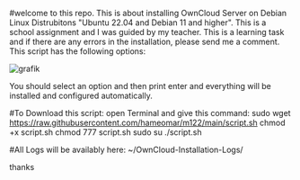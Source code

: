 #welcome to this repo.
This is about installing OwnCloud Server on Debian Linux Distrubitons "Ubuntu 22.04 and Debian 11 and higher".
This is a school assignment and I was guided by my teacher.
This is a learning task and if there are any errors in the installation, please send me a comment.
This script has the following options:

![grafik](https://user-images.githubusercontent.com/102586033/211348633-0353281a-c51f-4180-8036-420575519a06.png)


You should select an option and then print enter and everything will be installed and configured automatically.

#To Download this script:
open Terminal and give this command:
sudo wget https://raw.githubusercontent.com/hameomar/m122/main/script.sh
chmod +x script.sh
chmod 777 script.sh
sudo su 
./script.sh

#All Logs will be availably here:
~/OwnCloud-Installation-Logs/

thanks
